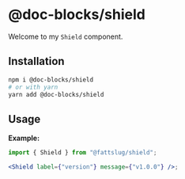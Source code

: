 # @doc-blocks/shield

Welcome to my `Shield` component.

## Installation

```sh
npm i @doc-blocks/shield
# or with yarn
yarn add @doc-blocks/shield
```

## Usage

**Example:**

```jsx
import { Shield } from "@fattslug/shield";

<Shield label={"version"} message={"v1.0.0"} />;
```
